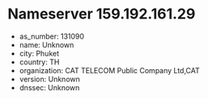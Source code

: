 # Nameserver 159.192.161.29

* as_number: 131090
* name: Unknown
* city: Phuket
* country: TH
* organization: CAT TELECOM Public Company Ltd,CAT
* version: Unknown
* dnssec: Unknown
